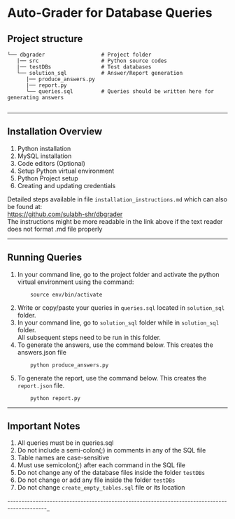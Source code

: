 # Auto-Grader for Database Queries

## Project structure
```
└── dbgrader                  # Project folder
   |── src                    # Python source codes
   |── testDBs                # Test databases
   └── solution_sql           # Answer/Report generation
      |── produce_answers.py
      |── report.py
      └── queries.sql         # Queries should be written here for generating answers
 
```
--------------------------------------------------------------------------------------------
## Installation Overview
1. Python installation  
2. MySQL installation
3. Code editors (Optional)
4. Setup Python virtual environment
5. Python Project setup
6. Creating and updating credentials

Detailed steps available in file `installation_instructions.md` which can also be found at:   
https://github.com/sulabh-shr/dbgrader  
The instructions might be more readable in the link above if the text reader does not format .md  file properly

--------------------------------------------------------------------------------------------
## Running Queries

1. In your command line, go to the project folder and activate the python virtual environment using the command:
    ```
        source env/bin/activate 
    ```
2. Write or copy/paste your queries in `queries.sql` located in `solution_sql` folder.
3. In your command line, go to `solution_sql` folder while in `solution_sql` folder.   
   All subsequent steps need to be run in this folder.
5. To generate the answers, use the command below. This creates the answers.json file
   ```
       python produce_answers.py
   ```
5. To generate the report, use the command below. This creates the `report.json` file.
   ```
       python report.py
   ```
--------------------------------------------------------------------------------------------
## Important Notes

1. All queries must be in queries.sql
2. Do not include a semi-colon(;) in comments in any of the SQL file
3. Table names are case-sensitive
4. Must use semicolon(;) after each command in the SQL file
5. Do not change any of the database files inside the folder `testDBs`
6. Do not change or add any file inside the folder `testDBs`
7. Do not change `create_empty_tables.sql` file or its location

--------------------------------------------------------------------------------------------_

